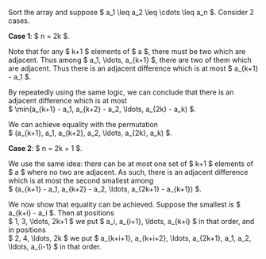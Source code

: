 Sort the array and suppose $ a_1 \leq a_2 \leq \cdots \leq a_n $. Consider 2 cases.

**Case 1**: $ n = 2k $.

Note that for any $ k+1 $ elements of $ a $, there must be two which are adjacent. Thus among $ a_1, \ldots, a_{k+1} $, there are two of them which are adjacent. Thus there is an adjacent difference which is at most $ a_{k+1} - a_1 $.

By repeatedly using the same logic, we can conclude that there is an adjacent difference which is at most  
$ \min(a_{k+1} - a_1, a_{k+2} - a_2, \ldots, a_{2k} - a_k) $.

We can achieve equality with the permutation  
$ (a_{k+1}, a_1, a_{k+2}, a_2, \ldots, a_{2k}, a_k) $.

**Case 2**: $ n = 2k + 1 $.

We use the same idea: there can be at most one set of $ k+1 $ elements of $ a $ where no two are adjacent. As such, there is an adjacent difference which is at most the second smallest among  
$ (a_{k+1} - a_1, a_{k+2} - a_2, \ldots, a_{2k+1} - a_{k+1}) $.

We now show that equality can be achieved. Suppose the smallest is $ a_{k+i} - a_i $. Then at positions  
$ 1, 3, \ldots, 2k+1 $ we put $ a_i, a_{i+1}, \ldots, a_{k+i} $ in that order, and in positions  
$ 2, 4, \ldots, 2k $ we put $ a_{k+i+1}, a_{k+i+2}, \ldots, a_{2k+1}, a_1, a_2, \ldots, a_{i-1} $ in that order.
